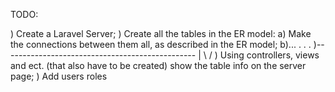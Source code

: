 TODO:

) Create a Laravel Server;
) Create all the tables in the ER model:
  a) Make the connections between them all, as described in the ER model;
  b)...
  .
  .
  .
)------------------------------------------------
                                                |
                                               \ /
) Using controllers, views and ect. (that also have to be created) show the table info on the server page;
) Add users roles
